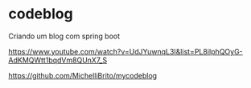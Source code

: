 # codeblog
Criando um blog com spring boot

https://www.youtube.com/watch?v=UdJYuwnqL3I&list=PL8iIphQOyG-AdKMQWtt1bqdVm8QUnX7_S

https://github.com/MichelliBrito/mycodeblog
